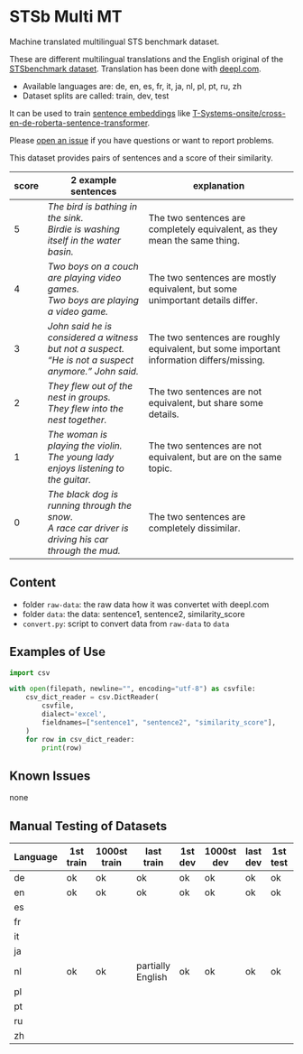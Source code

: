 # STSb Multi MT
Machine translated multilingual STS benchmark dataset.

These are different multilingual translations and the English original of the [STSbenchmark dataset](https://ixa2.si.ehu.es/stswiki/index.php/STSbenchmark). Translation has been done with [deepl.com](https://www.deepl.com/).

- Available languages are: de, en, es, fr, it, ja, nl, pl, pt, ru, zh
- Dataset splits are called: train, dev, test

It can be used to train [sentence embeddings](https://github.com/UKPLab/sentence-transformers) like [T-Systems-onsite/cross-en-de-roberta-sentence-transformer](https://huggingface.co/T-Systems-onsite/cross-en-de-roberta-sentence-transformer).

Please [open an issue](https://github.com/PhilipMay/stsb-multi-mt/issues/new) if you have questions or want to report problems.

This dataset provides pairs of sentences and a score of their similarity.

score | 2 example sentences | explanation
------|---------|------------
5 | *The bird is bathing in the sink.<br/>Birdie is washing itself in the water basin.* | The two sentences are completely equivalent, as they mean the same thing.
4 | *Two boys on a couch are playing video games.<br/>Two boys are playing a video game.* | The two sentences are mostly equivalent, but some unimportant details differ.
3 | *John said he is considered a witness but not a suspect.<br/>“He is not a suspect anymore.” John said.* | The two sentences are roughly equivalent, but some important information differs/missing.
2 | *They flew out of the nest in groups.<br/>They flew into the nest together.* | The two sentences are not equivalent, but share some details.
1 | *The woman is playing the violin.<br/>The young lady enjoys listening to the guitar.* | The two sentences are not equivalent, but are on the same topic.
0 | *The black dog is running through the snow.<br/>A race car driver is driving his car through the mud.* | The two sentences are completely dissimilar.

## Content
- folder `raw-data`: the raw data how it was convertet with deepl.com
- folder `data`: the data: sentence1, sentence2, similarity_score
- `convert.py`: script to convert data from `raw-data` to `data`

## Examples of Use
```python
import csv

with open(filepath, newline="", encoding="utf-8") as csvfile:
    csv_dict_reader = csv.DictReader(
        csvfile,
        dialect='excel',
        fieldnames=["sentence1", "sentence2", "similarity_score"],
    )
    for row in csv_dict_reader:
        print(row)
```

## Known Issues
none

## Manual Testing of Datasets
Language | 1st train | 1000st train | last train        | 1st dev | 1000st dev | last dev | 1st test | 1000st test | last test
---------|-----------|--------------|-------------------|---------|------------|----------|----------|-------------|----------
de       | ok        | ok           | ok                | ok      | ok         | ok       | ok       | ok          | ok
en       | ok        | ok           | ok                | ok      | ok         | ok       | ok       | ok          | ok
es       |           |              |                   |         |            |          |          |             |
fr       |           |              |                   |         |            |          |          |             |
it       |           |              |                   |         |            |          |          |             |
ja       |           |              |                   |         |            |          |          |             |
nl       | ok        | ok           | partially English | ok      | ok         | ok       | ok       | ok          | poor grammar
pl       |           |              |                   |         |            |          |          |             |
pt       |           |              |                   |         |            |          |          |             |
ru       |           |              |                   |         |            |          |          |             |
zh       |           |              |                   |         |            |          |          |             |
